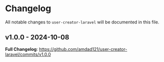 # Changelog

All notable changes to `user-creator-laravel` will be documented in this file.

## v1.0.0 - 2024-10-08

**Full Changelog**: https://github.com/amdad121/user-creator-laravel/commits/v1.0.0

